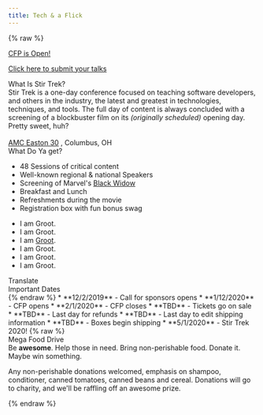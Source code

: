 ```yaml
---
title: Tech & a Flick
---
```



{% raw %}
<div class="row" id="stirTrekHeroContainer">
    <!-- <a href="https://www.eventbrite.com/e/stir-trek-2017-edition-tickets-30911428916" target="_blank" rel="noopener noreferrer">
        <div id="dateAndCostContainer" class="comic-panel-body comic-panel-subdued">
            <p class="date">May 4th, 2018</p>
            <p class="registerNow">Register Here</p>
            <p class="cost">Only $99 bucks</p>
        </div>
    </a> -->
    <!-- <div id="dateAndCostContainer" class="comic-panel-body comic-panel-subdued">
        <p class="date">Stir Trek - Columbus, OH</p>
        <p class="date">1 May 2020</p>
    </div> -->
    <!-- <a href="https://www.youtube.com/stirtrek" target="_blank" rel="noopener noreferrer">
        <div id="dateAndCostContainer" class="comic-panel-body comic-panel-subdued">
            <p class="date">Stir Trek - Columbus, OH</p>
            <p class="registerNow">View the recorded sessions on YouTube</p>
        </div>
    </a> -->
    <a href="https://sessionize.com/stir-trek-2020/" target="_blank" rel="noopener noreferrer">
        <div id="dateAndCostContainer" class="comic-panel-body comic-panel-subdued">
            <p class="date">CFP is Open!</p>
            <p class="registerNow">Click here to submit your talks</p>
        </div>
    </a>
</div>

<div class="row">
    <div class="col-md-6">
        <div class="row">
            <div class="col-md-10 col-md-offset-1">
                <div class="comic-panel-header offset">
                    What Is Stir Trek?
                </div>
                <div class="comic-panel-body with-header">
                    Stir Trek is a one-day conference focused on teaching software developers, and others in the industry, the latest and greatest in technologies, techniques, and tools. The full day of content is always concluded with a screening of a blockbuster film on its <i>(originally scheduled)</i> opening day. Pretty sweet, huh?
                    <br>
                    <br>
                    <a href="https://goo.gl/maps/wVdUQNDfXd9Zxd2P8">AMC Easton 30</a>
                    , Columbus, OH
                </div>
            </div>
        </div>
    </div>
    <div class="col-md-6">
        <div class="row">
            <div class="col-md-10 col-md-offset-1">
                <div class="comic-panel-header offset" id="whatigetheader">What Do Ya get?</div>
                <div class="comic-panel-body with-header" id="whatiget">
                    <ul>
                        <li>48 Sessions of critical content</li>
                        <li>Well-known regional &amp; national Speakers</li>
                        <li>Screening of Marvel's <a href="https://www.marvel.com/movies/black-widow">Black Widow</a></li>
                        <li>Breakfast and Lunch</li>
                        <li>Refreshments during the movie</li>
                        <li>Registration box with fun bonus swag</li>
                    </ul>
                    <div class="comic-panel-inset"></div>
                </div>
                <div class="comic-panel-body with-header hidden" id="whatigetGroot">
                    <ul>
                        <li>I am Groot.</li>
                        <li>I am Groot.</li>
                        <li>I am <a href="https://www.marvel.com/movies/black-widow">Groot</a>.</li>
                        <li>I am Groot.</li>
                        <li>I am Groot.</li>
                        <li>I am Groot.</li>
                    </ul>
                    <div class="comic-panel-inset"></div>
                </div>
                <div class="comic-panel-footer offset">
                    <a id="translate">Translate</a>
                </div>
            </div>
        </div>
        <script>
            document.getElementById('translate').addEventListener('click', () => {
                document.getElementById('whatiget').classList.toggle('hidden');
                document.getElementById('whatigetGroot').classList.toggle('hidden');
            });
        </script>
    </div>
</div>

<div class="row">
    <div class="col-md-6">
        <div class="row">
            <div class="col-md-10 col-md-offset-1">
                <div class="comic-panel-header offset">
                    Important Dates
                </div>
                <div class="comic-panel-body with-header small">
{% endraw %}
* **12/2/2019** - Call for sponsors opens
* **1/12/2020** - CFP opens
* **2/1/2020**  - CFP closes
* **TBD** - Tickets go on sale
* **TBD** - Last day for refunds
* **TBD** - Last day to edit shipping information
* **TBD** - Boxes begin shipping
* **5/1/2020** - Stir Trek 2020!
{% raw %}
                </div>
            </div>
        </div>
    </div>
    <div class="col-md-6">
        <div class="row">
            <div class="col-md-10 col-md-offset-1">
                <div class="comic-panel-header offset">Mega Food Drive</div>
                <div class="comic-panel-body with-header">
                    Be <strong>awesome</strong>. Help those in need. Bring non-perishable food. Donate it. Maybe win something.
                    <p class="small">
                        Any non-perishable donations welcomed, emphasis on shampoo, conditioner, canned tomatoes, canned beans and cereal. Donations will go to charity, and we'll be raffling off an awesome prize.
                    </p>
                </div>
            </div>
        </div>
    </div>
</div>


{% endraw %}

